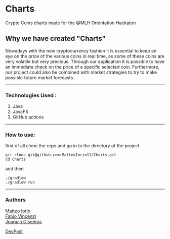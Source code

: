 # Charts
Crypto Coins charts made for the @MLH Orientation Hackaton

<h2>Why we have created "Charts"</h2> 


Nowadays with the new cryptocurrency fashion it is essential to keep an eye on the price of the various coins in real time, as some of these coins are very volatile but very precious. Through our application it is possible to have an immediate check on the price of a specific selected coin. Furthermore, our project could also be combined with market strategies to try to make possible future market forecasts. </h4>
 
 
 ----
  <h3>Technologies Used  : </h3>
  
  1) Java
  2) JavaFX
  3) GitHub actions 

-----


<h3> How to use: </h3>  

first of all clone the repo and go in to the directory of the project 

```
git clone git@github.com:MatteoIorio11/Charts.git
cd Charts
```


and then 
```
./gradlew 
./gradlew run
```


----

<h3> Authors </h3> 

<a href="https://github.com/MatteoIorio11/" >Matteo Iorio</a> <br/>
<a href="https://github.com/fabiovincenzi" >Fabio Vincenzi</a> <br/> 
<a href="https://github.com/Schorcher5" >Joaquin Cisneros</a>  <br/> 



<a href="https://devpost.com/software/crypto-coin-chart" >DevPost</a> <br/>
